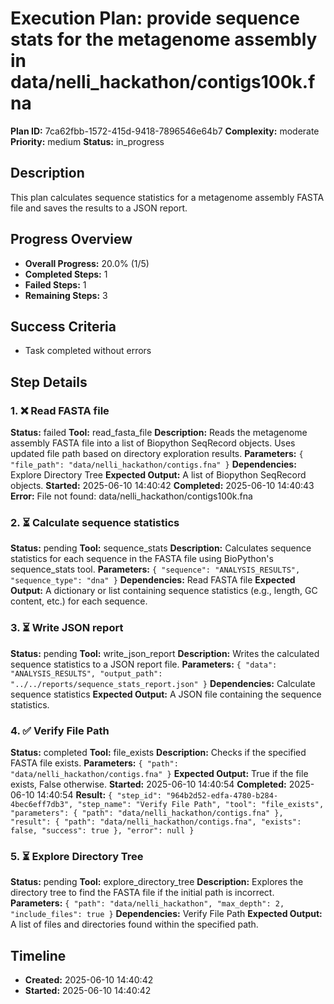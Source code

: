 # Execution Plan: provide sequence stats for the metagenome assembly in data/nelli_hackathon/contigs100k.fna

**Plan ID:** 7ca62fbb-1572-415d-9418-7896546e64b7
**Complexity:** moderate
**Priority:** medium
**Status:** in_progress

## Description
This plan calculates sequence statistics for a metagenome assembly FASTA file and saves the results to a JSON report.

## Progress Overview
- **Overall Progress:** 20.0% (1/5)
- **Completed Steps:** 1
- **Failed Steps:** 1
- **Remaining Steps:** 3

## Success Criteria
- Task completed without errors

## Step Details

### 1. ❌ Read FASTA file

**Status:** failed
**Tool:** read_fasta_file
**Description:** Reads the metagenome assembly FASTA file into a list of Biopython SeqRecord objects. Uses updated file path based on directory exploration results.
**Parameters:** `{
  "file_path": "data/nelli_hackathon/contigs.fna"
}`
**Dependencies:** Explore Directory Tree
**Expected Output:** A list of Biopython SeqRecord objects.
**Started:** 2025-06-10 14:40:42
**Completed:** 2025-06-10 14:40:43
**Error:** File not found: data/nelli_hackathon/contigs100k.fna

### 2. ⏳ Calculate sequence statistics

**Status:** pending
**Tool:** sequence_stats
**Description:** Calculates sequence statistics for each sequence in the FASTA file using BioPython's sequence_stats tool.
**Parameters:** `{
  "sequence": "ANALYSIS_RESULTS",
  "sequence_type": "dna"
}`
**Dependencies:** Read FASTA file
**Expected Output:** A dictionary or list containing sequence statistics (e.g., length, GC content, etc.) for each sequence.

### 3. ⏳ Write JSON report

**Status:** pending
**Tool:** write_json_report
**Description:** Writes the calculated sequence statistics to a JSON report file.
**Parameters:** `{
  "data": "ANALYSIS_RESULTS",
  "output_path": "../../reports/sequence_stats_report.json"
}`
**Dependencies:** Calculate sequence statistics
**Expected Output:** A JSON file containing the sequence statistics.

### 4. ✅ Verify File Path

**Status:** completed
**Tool:** file_exists
**Description:** Checks if the specified FASTA file exists.
**Parameters:** `{
  "path": "data/nelli_hackathon/contigs.fna"
}`
**Expected Output:** True if the file exists, False otherwise.
**Started:** 2025-06-10 14:40:54
**Completed:** 2025-06-10 14:40:54
**Result:** `{
  "step_id": "964b2d52-edfa-4780-b284-4bec6eff7db3",
  "step_name": "Verify File Path",
  "tool": "file_exists",
  "parameters": {
    "path": "data/nelli_hackathon/contigs.fna"
  },
  "result": {
    "path": "data/nelli_hackathon/contigs.fna",
    "exists": false,
    "success": true
  },
  "error": null
}`

### 5. ⏳ Explore Directory Tree

**Status:** pending
**Tool:** explore_directory_tree
**Description:** Explores the directory tree to find the FASTA file if the initial path is incorrect.
**Parameters:** `{
  "path": "data/nelli_hackathon",
  "max_depth": 2,
  "include_files": true
}`
**Dependencies:** Verify File Path
**Expected Output:** A list of files and directories found within the specified path.


## Timeline

- **Created:** 2025-06-10 14:40:42
- **Started:** 2025-06-10 14:40:42

